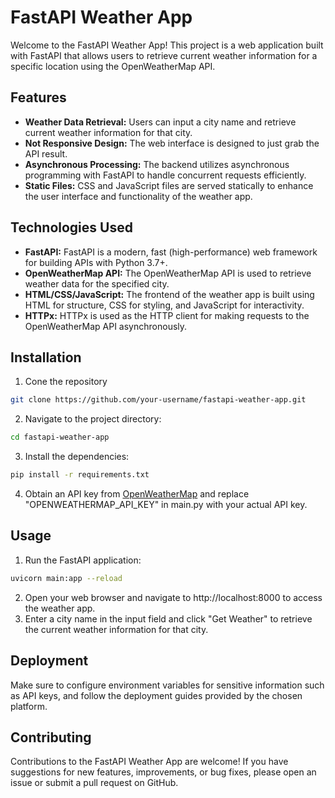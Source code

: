# FastAPI Weather App

Welcome to the FastAPI Weather App! This project is a web application built with FastAPI that allows users to retrieve current weather information for a specific location using the OpenWeatherMap API.

## Features

- **Weather Data Retrieval:** Users can input a city name and retrieve current weather information for that city.
- **Not Responsive Design:** The web interface is designed to just grab the API result.
- **Asynchronous Processing:** The backend utilizes asynchronous programming with FastAPI to handle concurrent requests efficiently.
- **Static Files:** CSS and JavaScript files are served statically to enhance the user interface and functionality of the weather app.

## Technologies Used

- **FastAPI:** FastAPI is a modern, fast (high-performance) web framework for building APIs with Python 3.7+.
- **OpenWeatherMap API:** The OpenWeatherMap API is used to retrieve weather data for the specified city.
- **HTML/CSS/JavaScript:** The frontend of the weather app is built using HTML for structure, CSS for styling, and JavaScript for interactivity.
- **HTTPx:** HTTPx is used as the HTTP client for making requests to the OpenWeatherMap API asynchronously.

## Installation

1. Cone the repository
```bash
git clone https://github.com/your-username/fastapi-weather-app.git
```

2. Navigate to the project directory: 
```bash
cd fastapi-weather-app
```

3. Install the dependencies:
```bash
pip install -r requirements.txt
```

4. Obtain an API key from [OpenWeatherMap](https://home.openweathermap.org/) and replace "OPENWEATHERMAP_API_KEY" in main.py with your actual API key.

## Usage

1. Run the FastAPI application:
```bash
uvicorn main:app --reload
```

2. Open your web browser and navigate to http://localhost:8000 to access the weather app.
3. Enter a city name in the input field and click "Get Weather" to retrieve the current weather information for that city.

## Deployment

Make sure to configure environment variables for sensitive information such as API keys, and follow the deployment guides provided by the chosen platform.

## Contributing

Contributions to the FastAPI Weather App are welcome! If you have suggestions for new features, improvements, or bug fixes, please open an issue or submit a pull request on GitHub.
